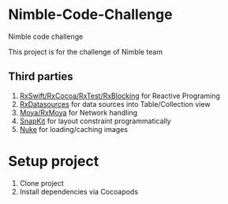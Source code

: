 # Nimble-Code-Challenge
Nimble code challenge

This project is for the challenge of Nimble team

## Third parties
1. [RxSwift/RxCocoa/RxTest/RxBlocking](https://github.com/ReactiveX/RxSwift) for Reactive Programing
2. [RxDatasources](https://github.com/RxSwiftCommunity/RxDataSources) for data sources into Table/Collection view
2. [Moya/RxMoya](https://github.com/Moya/Moya) for Network handling
3. [SnapKit](https://github.com/SnapKit/SnapKit) for layout constraint programmatically
4. [Nuke](https://github.com/kean/Nuke) for loading/caching images
 
# Setup project

1. Clone project
2. Install dependencies via Cocoapods


